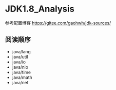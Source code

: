 # JDK1.8_Analysis

参考配置博客 https://gitee.com/gaohwh/jdk-sources/

## 阅读顺序
- java/lang
- java/util
- java/io
- java/nio
- java/time
- java/math
- java/net
